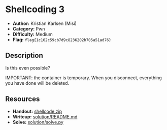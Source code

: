 # Shellcoding 3

- **Author:** Kristian Karlsen (Misi)
- **Category:** Pwn
- **Difficulty:** Medium
- **Flag:** `flag{1c102c59cb7d9c8236202b705a51ad76}`

## Description
Is this even possible?

IMPORTANT: the container is temporary. When you disconnect, everything you have done will be deleted. 

## Resources
- **Handout:** [shellcode.zip](./shellcode.zip)
- **Writeup:** [solution/README.md](./solution/README.md)
- **Solve:** [solution/solve.py](./solution/solve.py)
